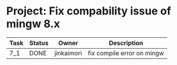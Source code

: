 # Project: Fix compability issue of mingw 8.x

| Task | Status | Owner | Description |
|------|--------|-------|-------------|
| 7_1  | DONE | jinkaimori | fix compile error on mingw |
